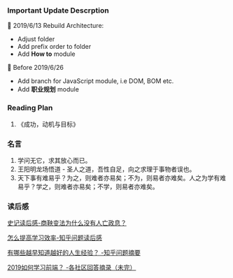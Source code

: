### Important Update Descrption
:basketball: 2019/6/13 Rebuild Architecture:
  * Adjust folder
  * Add prefix order to folder
  * Add **How to** module

:basketball: Before 2019/6/26
  * Add branch for JavaScript module, i.e DOM, BOM etc.
  * Add **职业规划** module

### Reading Plan
1. 《成功，动机与目标》

### 名言
1. 学问无它，求其放心而已。
2. 王阳明龙场悟道 - 圣人之道，吾性自足，向之求理于事物者误也。
3. 天下事有难易乎？为之，则难者亦易矣；不为，则易者亦难矣。人之为学有难易乎？学之，则难者亦易矣；不学，则易者亦难矣。


### 读后感
[史记读后感-商鞅变法为什么没有人亡政息？](./读后感/史记读后感-商鞅变法为什么没有人亡政息.md)

[怎么提高学习效率-知乎问题读后感](./读后感/怎么提高学习效率-知乎问题读后感.md)

[有哪些越早知道越好的人生经验？ -知乎问题摘要](./读后感/有哪些越早知道越好的人生经验)

[2019如何学习前端？ -各社区回答摘录（未完）](./读后感/2019如何学习前端？.md)